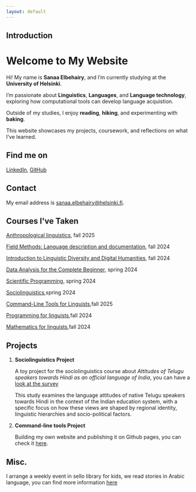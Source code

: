 ```yaml
---
layout: default
---
```


## Introduction

# Welcome to My Website

Hi! My name is **Sanaa Elbehairy**, and I’m currently studying at the **University of Helsinki**.  

I’m passionate about **Linguistics**, **Languages**, and **Language technology**,  exploring how computational tools can develop language acquistion.  

Outside of my studies, I enjoy **reading**, **hiking**, and experimenting with **baking**.  

This website showcases my projects, coursework, and reflections on what I’ve learned.


## Find me on

[LinkedIn](https://www.linkedin.com/in/sanaa-wahid-89445656/), [GitHub](https://github.com/Elbehair)

## Contact

My email address is sanaa.elbehairy@helsinki.fi. 

## Courses I've Taken

[Anthropological linguistics](https://studies.helsinki.fi/courses/course-implementation/hy-opt-cur-2526-7243d4c7-b350-45af-a4b1-6ea9a041b1a5/LDA-L311), fall 2025

[Field Methods: Language description and documentation](https://studies.helsinki.fi/courses/course-implementation/hy-opt-cur-2526-0cbb79a6-9368-45e9-8b15-9b1bda7cebce/LDA-L315), fall 2024

[Introduction to Linguistic Diversity and Digital Humanities](https://studies.helsinki.fi/courses/course-implementation/hy-opt-cur-2526-9df97501-21e6-4b8d-9de4-e91303f2ff71/LDA-301), fall 2024

[Data Analysis for the Complete Beginner](https://studies.helsinki.fi/courses/course-implementation/hy-opt-cur-2425-99ef604a-e3dc-49f1-b05b-8d95e8807cfe/LDA-H511), spring 2024

[Scientific Programming](https://studies.helsinki.fi/courses/course-implementation/hy-opt-cur-2425-ddb83483-3b99-478e-bb49-d209660a572c/LDA-C303), spring 2024

[Sociolinguistics](https://studies.helsinki.fi/courses/course-implementation/hy-opt-cur-2425-7404bbaf-0333-4da4-ad88-b967d8f7f354/LDA-L309),spring 2024

[Command-Line Tools for Linguists](https://studies.helsinki.fi/courses/course-implementation/hy-opt-cur-2526-261401a1-c550-4436-91b9-7edf4a1a3b57/KIK-LG221),fall 2025

[Programming for linguists](https://studies.helsinki.fi/courses/course-implementation/hy-opt-cur-2425-2b1a1c0f-9701-4397-9e19-ab80b0c87af4/KIK-LG208),fall 2024

[Mathematics for linguists](https://studies.helsinki.fi/courses/course-implementation/hy-opt-cur-2425-e7622986-09b2-4dee-a67e-ceec2009389d/KIK-LG209),fall 2024


## Projects

1. **Sociolinguistics Project**

     A toy project for the sociolinguistics course about _Attitudes of Telugu speakers towards Hindi as an official language 
of India_, you can have a [look at the survey](https://redcap.helsinki.fi/redcap/surveys/?s=W4PNYCTLDPXXYW7R)  

     This study examines the language attitudes of native Telugu speakers towards Hindi in the context of the Indian education system, with a specific focus on how these views are  shaped by regional identity, linguistic hierarchies and socio-political factors.

2. **Command-line tools Project** 

    Building my own website and publishing it on Github pages, you can check it [here](https://elbehair.github.io/).


## Misc. 

  I arrange a weekly event in sello library for kids, we read stories in Arabic language, you can find more information [here](https://helmet.finna.fi/FeedContent/LinkedEvents?id=espoo_le:aglrbjahai) 
